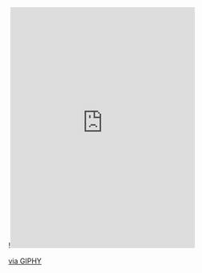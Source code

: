 !<iframe src="https://giphy.com/embed/sgswHaZw5yklq" width="368" height="480" frameBorder="0" class="giphy-embed" allowFullScreen></iframe><p><a href="https://giphy.com/gifs/sgswHaZw5yklq">via GIPHY</a></p>


<!--
zxayn is a ✨ _special_ ✨ repository because its `README.md` (this file) appears on your GitHub profile.

Here are some ideas to get you started:

- 🔭 I’m currently working on ...
- 🌱 I’m currently learning ...
- 👯 I’m looking to collaborate on ...
- 🤔 I’m looking for help with ...
- 💬 Ask me about ...
- 📫 How to reach me: ...
- 😄 Pronouns: ...
- ⚡ Fun fact: ...
--->
